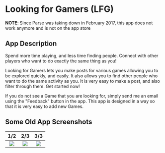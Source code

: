 # Looking for Gamers (LFG)

__NOTE__: Since Parse was taking down in February 2017, this app does not work anymore and is not on the app store

## App Description

Spend more time playing, and less time finding people.
Connect with other players who want to do exactly the same thing as you! 

Looking for Gamers lets you make posts for various games allowing you to be explored quickly, and easily. It also allows you to find other people who want to do the same activity as you. It is very easy to make a post, and also filter through them. Get started now!

If you do not see a Game that you are looking for, simply send me an email using the "Feedback" button in the app. This app is designed in a way so that it is very easy to add new Games.

## Some Old App Screenshots

1/2                        | 2/3                       | 3/3
:-------------------------:|:-------------------------:|:-------------------------:
![](https://user-images.githubusercontent.com/7866168/140004270-95cd5297-e08e-406c-9282-464b286ec6af.jpeg)  |  ![](https://user-images.githubusercontent.com/7866168/140004273-c52c077d-bf7b-4bd2-a616-6cd27e85c013.jpeg)  |  ![](https://user-images.githubusercontent.com/7866168/140004274-7f8a64fd-bc4b-4fde-9bd8-c2d98ec02b89.jpeg)
